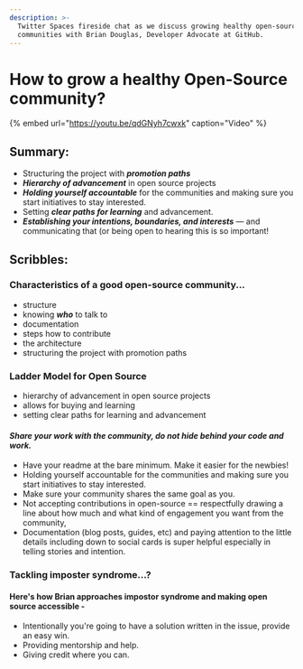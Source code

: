 ```yaml
---
description: >-
  Twitter Spaces fireside chat as we discuss growing healthy open-source
  communities with Brian Douglas, Developer Advocate at GitHub.
---
```


# How to grow a healthy Open-Source community?

{% embed url="https://youtu.be/qdGNyh7cwxk" caption="Video" %}

## Summary:

* Structuring the project with _**promotion paths**_
* _**Hierarchy of advancement**_ in open source projects
* _**Holding yourself accountable**_ for the communities and making sure you start initiatives to stay interested. 
* Setting _**clear paths for learning**_ and advancement.
* _**Establishing your intentions, boundaries, and interests**_ — and communicating that \(or being open to hearing this is so important!

## Scribbles:

###  **Characteristics of a good open-source community...**

* structure
* knowing _**who**_ to talk to
* documentation
* steps how to contribute
* the architecture
* structuring the project with promotion paths

### Ladder Model for Open Source

* hierarchy of advancement in open source projects
* allows for buying and learning 
* setting clear paths for learning and advancement

#### _Share your work with the community, do not hide behind your code and work._

* Have your readme at the bare minimum. Make it easier for the newbies! 
* Holding yourself accountable for the communities and making sure you start initiatives to stay interested. 
* Make sure your community shares the same goal as you. 
* Not accepting contributions in open-source == respectfully drawing a line about how much and what kind of engagement you want from the community, 
* Documentation \(blog posts, guides, etc\) and paying attention to the little details including down to social cards is super helpful especially in telling stories and intention.

###  Tackling imposter syndrome...?

#### Here's how Brian approaches impostor syndrome and making open source accessible - 

* Intentionally you're going to have a solution written in the issue, provide an easy win.
* Providing mentorship and help.
* Giving credit where you can.

